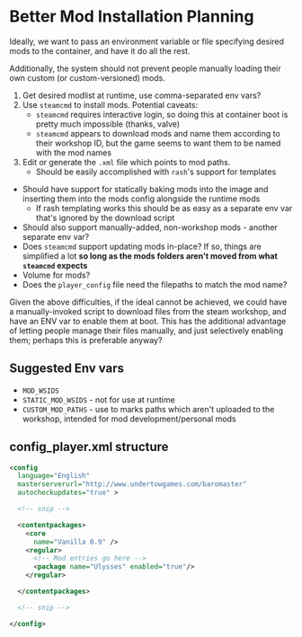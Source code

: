 # Better Mod Installation Planning

Ideally, we want to pass an environment variable or file specifying desired mods to the container, and have it do all the rest.

Additionally, the system should not prevent people manually loading their own custom (or custom-versioned) mods.

1. Get desired modlist at runtime, use comma-separated env vars?
1. Use `steamcmd` to install mods.
  Potential caveats:
    - `steamcmd` requires interactive login, so doing this at container boot is pretty much impossible (thanks, valve)
    - `steamcmd` appears to download mods and name them according to their workshop ID, but the game seems to want them to be named with the mod names
1. Edit or generate the `.xml` file which points to mod paths.
    - Should be easily accomplished with `rash`'s support for templates

- Should have support for statically baking mods into the image and inserting them into the mods config alongside the runtime mods
  - If rash templating works this should be as easy as a separate env var that's ignored by the download script
- Should also support manually-added, non-workshop mods - another separate env var?
- Does `steamcmd` support updating mods in-place? If so, things are simplified a lot __so long as the mods folders aren't moved from what `steamcmd` expects__
- Volume for mods?
- Does the `player_config` file need the filepaths to match the mod name?

Given the above difficulties, if the ideal cannot be achieved, we could have a manually-invoked script to download files from the steam workshop, and have an ENV var to enable them at boot.
This has the additional advantage of letting people manage their files manually, and just selectively enabling them; perhaps this is preferable anyway?

## Suggested Env vars

- `MOD_WSIDS`
- `STATIC_MOD_WSIDS` - not for use at runtime
- `CUSTOM_MOD_PATHS` - use to marks paths which aren't uploaded to the workshop, intended for mod development/personal mods

## config_player.xml structure

```xml
<config
  language="English"
  masterserverurl="http://www.undertowgames.com/baromaster"
  autocheckupdates="true" >

  <!-- snip -->

  <contentpackages>
    <core
      name="Vanilla 0.9" />
    <regular>
      <!-- Mod entries go here -->
      <package name="Ulysses" enabled="true"/>
    </regular>

  </contentpackages>

  <!-- snip -->

</config>
```
